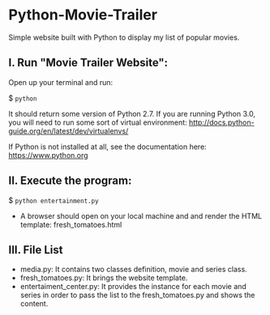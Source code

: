 # Python-Movie-Trailer
Simple website built with Python to display my list of popular movies. 

I. Run "Movie Trailer Website":
-------------------------------

Open up your terminal and run:

$ `python`

It should return some version of Python 2.7. If you are running Python 3.0, you will need to run some sort of virtual environment: http://docs.python-guide.org/en/latest/dev/virtualenvs/

If Python is not installed at all, see the documentation here: https://www.python.org


II. Execute the program:
------------------------
$ `python entertainment.py`

- A browser should open on your local machine and and render the HTML template: fresh_tomatoes.html


III. File List
--------------
 - media.py: It contains two classes definition, movie and series class.
 - fresh_tomatoes.py: It brings the website template.
 - entertaiment_center.py: It provides the instance for each movie and series in order to pass the list to the fresh_tomatoes.py and shows the content.
  
